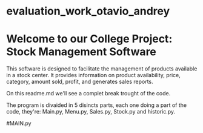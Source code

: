# evaluation_work_otavio_andrey

# Welcome to our College Project: Stock Management Software

This software is designed to facilitate the management of products available in a stock center. It provides information on product availability, price, category, amount sold, profit, and generates sales reports.

On this readme.md we'll see a complet break trought of the code. 

The program is divaided in 5 disincts parts, each one doing a part of the code, they're: Main.py, Menu.py, Sales.py, Stock.py and historic.py.

#MAIN.py
